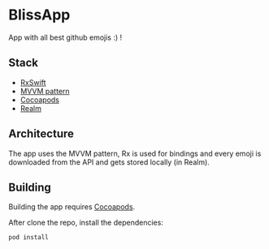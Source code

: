 # BlissApp
App with all best github emojis :) !

## Stack

- [RxSwift](https://github.com/ReactiveX/RxSwift)
- [MVVM pattern](MVVM)
- [Cocoapods](https://cocoapods.org/)
- [Realm](https://realm.io/docs/swift/latest/)

## Architecture

The app uses the MVVM pattern, Rx is used for bindings and every emoji is
downloaded from the API and gets stored locally (in Realm).

## Building

Building the app requires [Cocoapods](https://cocoapods.org/).

After clone the repo, install the dependencies:

```
pod install
```

